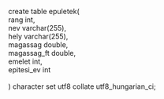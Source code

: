 create table epuletek(\
        rang int,\
        nev varchar(255),\
        hely varchar(255),\
        magassag double,\
        magassag_ft double,\
        emelet int,\
        epitesi_ev int\
\
) character set utf8 collate utf8_hungarian_ci;
